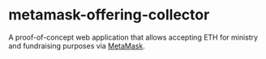 metamask-offering-collector
===========================

A proof-of-concept web application that allows accepting ETH for ministry and fundraising purposes via [MetaMask](https://metamask.io/).


